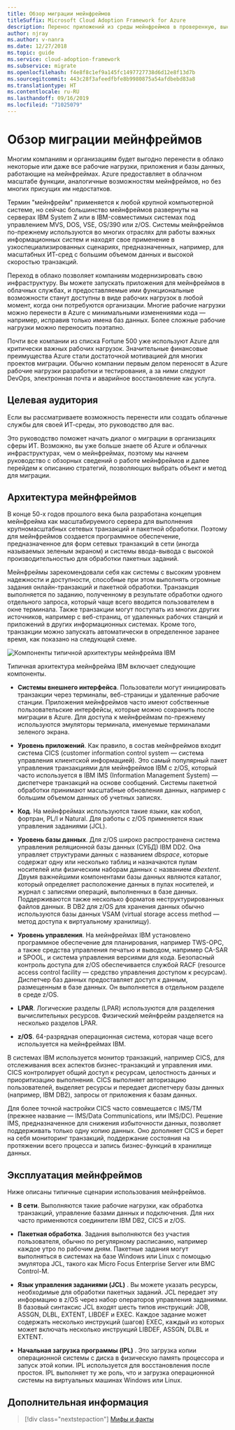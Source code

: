 ```yaml
---
title: Обзор миграции мейнфреймов
titleSuffix: Microsoft Cloud Adoption Framework for Azure
description: Перенос приложений из среды мейнфреймов в проверенную, высокодоступную и масштабируемую инфраструктуру Azure с поддержкой систем, которые сейчас работают на мейнфреймах.
author: njray
ms.author: v-nanra
ms.date: 12/27/2018
ms.topic: guide
ms.service: cloud-adoption-framework
ms.subservice: migrate
ms.openlocfilehash: f4e8f8c1ef9a145fc1497727738d6d12e8f13d7b
ms.sourcegitcommit: 443c28f3afeedfbfe8b9980875a54afdbebd83a8
ms.translationtype: HT
ms.contentlocale: ru-RU
ms.lasthandoff: 09/16/2019
ms.locfileid: "71025079"
---
```

# <a name="mainframe-migration-overview"></a>Обзор миграции мейнфреймов

Многим компаниям и организациям будет выгодно перенести в облако некоторые или даже все рабочие нагрузки, приложения и базы данных, работающие на мейнфреймах. Azure предоставляет в облачном масштабе функции, аналогичные возможностям мейнфреймов, но без многих присущих им недостатков.

Термин "мейнфрейм" применяется к любой крупной компьютерной системе, но сейчас большинство мейнфреймов развернуты на серверах IBM System Z или в IBM-совместимых системах под управлением MVS, DOS, VSE, OS/390 или z/OS. Системы мейнфреймов по-прежнему используются во многих отраслях для работы важных информационных систем и находят свое применение в узкоспециализированных сценариях, предназначенных, например, для масштабных ИТ-сред с большим объемом данных и высокой скоростью транзакций.

Переход в облако позволяет компаниям модернизировать свою инфраструктуру. Вы можете запускать приложения для мейнфреймов в облачных службах, и предоставляемые ими функциональные возможности станут доступны в виде рабочих нагрузок в любой момент, когда они потребуются организации. Многие рабочие нагрузки можно перенести в Azure с минимальными изменениями кода — например, исправив только имена баз данных. Более сложные рабочие нагрузки можно переносить поэтапно.

Почти все компании из списка Fortune 500 уже используют Azure для критически важных рабочих нагрузок. Значительные финансовые преимущества Azure стали достаточной мотивацией для многих проектов миграции. Обычно компании первым делом переносят в Azure рабочие нагрузки разработки и тестирования, а за ними следуют DevOps, электронная почта и аварийное восстановление как услуга.

## <a name="intended-audience"></a>Целевая аудитория

Если вы рассматриваете возможность перенести или создать облачные службы для своей ИТ-среды, это руководство для вас.

Это руководство поможет начать диалог о миграции в организациях сферы ИТ. Возможно, вы уже больше знаете об Azure и облачных инфраструктурах, чем о мейнфреймах, поэтому мы начнем руководство с обзорных сведений о работе мейнфреймов и далее перейдем к описанию стратегий, позволяющих выбрать объект и метод для миграции.

## <a name="mainframe-architecture"></a>Архитектура мейнфреймов

В конце 50-х годов прошлого века была разработана концепция мейнфрейма как масштабируемого сервера для выполнения крупномасштабных сетевых транзакций и пакетной обработки. Поэтому для мейнфреймов создается программное обеспечение, предназначенное для форм сетевых транзакций в сети (иногда называемых зеленым экраном) и системы ввода-вывода с высокой производительностью для обработки пакетных заданий.

Мейнфреймы зарекомендовали себя как системы с высоким уровнем надежности и доступности, способные при этом выполнять огромные задания онлайн-транзакций и пакетной обработки. Транзакция выполняется по заданию, полученному в результате обработки одного отдельного запроса, который чаще всего вводится пользователем в окне терминала. Также транзакции могут поступать из многих других источников, например с веб-страниц, от удаленных рабочих станций и приложений в других информационных системах. Кроме того, транзакции можно запускать автоматически в определенное заранее время, как показано на следующей схеме.

![Компоненты типичной архитектуры мейнфрейма IBM](../../_images/mainframe-migration/mainframe-architecture.png)

Типичная архитектура мейнфрейма IBM включает следующие компоненты.

- **Системы внешнего интерфейса**. Пользователи могут инициировать транзакции через терминалы, веб-страницы и удаленные рабочие станции. Приложения мейнфреймов часто имеют собственные пользовательские интерфейсы, которые можно сохранить после миграции в Azure. Для доступа к мейнфреймам по-прежнему используются эмуляторы терминала, именуемые терминалами зеленого экрана.

- **Уровень приложений**. Как правило, в состав мейнфреймов входит система CICS (customer information control system — система управления клиентской информацией). Это самый популярный пакет управления транзакциями для мейнфреймов IBM с z/OS, который часто используется в IBM IMS (Information Management System) — диспетчере транзакций на основе сообщений. Системы пакетной обработки принимают масштабные обновления данных, например с большим объемом данных об учетных записях.

- **Код**. На мейнфреймах используются такие языки, как кобол, фортран, PL/I и Natural. Для работы с z/OS применяется язык управления заданиями (JCL).

- **Уровень базы данных**. Для z/OS широко распространена система управления реляционной базы данных (СУБД) IBM DD2. Она управляет структурами данных с названием *dbspace*, которые содержат одну или несколько таблиц и назначаются пулам носителей или физическим наборам данных с названием *dbextent*. Двумя важнейшими компонентами базы данных являются каталог, который определяет расположение данных в пулах носителей, и журнал с записями операций, выполненных в базе данных. Поддерживаются также несколько форматов неструктурированных файлов данных. В DB2 для z/OS для хранения данных обычно используются базы данных VSAM (virtual storage access method — метод доступа к виртуальному хранилищу).

- **Уровень управления**. На мейнфреймах IBM установлено программное обеспечение для планирования, например TWS-OPC, а также средства управления печатью и выводом, например CA-SAR и SPOOL, и система управления версиями для кода. Безопасный контроль доступа для z/OS обеспечивается службой RACF (resource access control facility — средство управления доступом к ресурсам). Диспетчер баз данных предоставляет доступ к данным, размещенным в базе данных. Он выполняется в отдельном разделе в среде z/OS.

- **LPAR**. Логические разделы (LPAR) используются для разделения вычислительных ресурсов. Физический мейнфрейм разделяется на несколько разделов LPAR.

- **z/OS**. 64-разрядная операционная система, которая чаще всего используется на мейнфреймах IBM.

В системах IBM используется монитор транзакций, например CICS, для отслеживания всех аспектов бизнес-транзакций и управления ими. CICS контролирует общий доступ к ресурсам, целостность данных и приоритизацию выполнения. CICS выполняет авторизацию пользователей, выделяет ресурсы и передает диспетчеру базы данных (например, IBM DB2), запросы от приложения к базам данных.

Для более точной настройки CICS часто совмещается с IMS/TM (прежнее название — IMS/Data Communications, или IMS/DC). Решение IMS, предназначенное для снижения избыточности данных, позволяет поддерживать только одну копию данных. Оно дополняет CICS и берет на себя мониторинг транзакций, поддержание состояния на протяжении всего процесса и запись бизнес-функций в хранилище данных.

## <a name="mainframe-operations"></a>Эксплуатация мейнфреймов

Ниже описаны типичные сценарии использования мейнфреймов.

- **В сети**. Выполняются такие рабочие нагрузки, как обработка транзакций, управление базами данных и подключения. Для них часто применяются соединители IBM DB2, CICS и z/OS.

- **Пакетная обработка**. Задания выполняются без участия пользователя, обычно по регулярному расписанию, например каждое утро по рабочим дням. Пакетные задания могут выполняться в системах на базе Windows или Linux с помощью эмулятора JCL, такого как Micro Focus Enterprise Server или BMC Control-M.

- **Язык управления заданиями (JCL)** . Вы можете указать ресурсы, необходимые для обработки пакетных заданий. JCL передает эту информацию в z/OS через набор операторов управления заданиями. В базовый синтаксис JCL входят шесть типов инструкций: JOB, ASSGN, DLBL, EXTENT, LIBDEF и EXEC. Каждое задание может содержать несколько инструкций (шагов) EXEC, каждый из которых может включать несколько инструкций LIBDEF, ASSGN, DLBL и EXTENT.

- **Начальная загрузка программы (IPL)** .  Это загрузка копии операционной системы с диска в физическую память процессора и запуск этой копии. IPL используется для восстановления после простоя. IPL выполняет ту же роль, что и загрузка операционной системы на виртуальных машинах Windows или Linux.

## <a name="next-steps"></a>Дополнительная информация

> [!div class="nextstepaction"]
> [Мифы и факты](./myths-and-facts.md)
